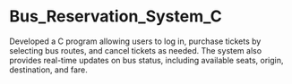 # Bus_Reservation_System_C
Developed a C program allowing users to log in, purchase tickets by selecting bus routes, and cancel tickets as needed. The system also provides real-time updates on bus status, including available seats, origin, destination, and fare.
